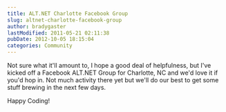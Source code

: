 ```yaml
---
title: ALT.NET Charlotte Facebook Group
slug: altnet-charlotte-facebook-group
author: bradygaster
lastModified: 2011-05-21 02:11:38
pubDate: 2012-10-05 18:15:04
categories: Community
---
```


<p>Not sure what it&apos;ll amount to, I hope a good deal of helpfulness, but I&apos;ve kicked off a
  <a>Facebook ALT.NET Group for Charlotte, NC</a>  and we&apos;d love it if you&apos;d hop in. Not much activity there yet but we&apos;ll do our best to get some stuff brewing in the next few days.</p>
<p>Happy Coding!</p>
